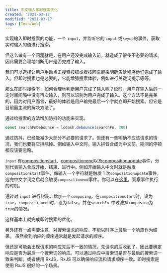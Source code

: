 ```yaml
---
title: 中文输入即时搜索优化
created: '2021-03-17'
modified: '2021-03-17'
tags: [Tech/Web]
---
```


实现输入即时搜索的功能，一个 `input`，并监听它的 `input` 或`keyup`的事件，获取实时输入的值进行搜索。

但这么做有一个问题就是，在用户还没完成输入前，就造成了很多不必要的请求。因此需要合理地判断用户是否完成了输入。

我们可以选择让用户手动点击搜索按钮或者按回车键来明确告诉程序他们完成了输入。但即时搜索也是必要的，它能增强搜索体验，例如进行关键词提示等等。

那么在即时搜索下，如何合理地判断用户完成了输入呢？延时，用户在输入后的一定时间间隔中没有再次输入，则可以识别为用户完成了输入。这个方法不是完美的，因为对用户而言，最好的体验是用户输完最后一个字就立即开始搜索。但它是目前最主流的解决方法了。

通过给搜索的方法增加防抖的功能来实现。

```js
const searchFnDebounce = lodash.debounce(searchFn, 300)
```

通过防抖，已经能减少大部分不必要的请求了。但还有一些明确不应该请求的情况，我们也要将它排除掉。例如输入中文时，输入拼音合成为中文前，期间的停顿都应该要忽略。

 `input` 有[compositionstart](https://developer.mozilla.org/zh-CN/docs/Web/API/Element/compositionstart_event)、[compositionend](https://developer.mozilla.org/zh-CN/docs/Web/API/Element/compositionend_event)以及[compositionupdate](https://developer.mozilla.org/zh-CN/docs/Web/API/Element/compositionupdate_event)事件，分别代表输入合成开始、结束、进行中。例如开始输入中文时就是触发`compositionstart`事件，每输入一个字符就是触发 1 次`compositionupdate`事件，选完中文字词之后就会触发`compositionend`事件。你可以在[这里](https://developer.mozilla.org/zh-CN/docs/Web/API/Element/compositionstart_event#%E5%8A%A8%E6%80%81%E6%BC%94%E7%A4%BA)，观察事件执行的时机。

通过对 `input` 进行封装，增加一个`composing`，在`compositionstart`时，设为`true`，`compositionend`时，设为`false`。并在`searchFn `中过滤掉`composing`为`true`的情况。

这样基本上就完成即时搜索的优化。

另外还有一点需要注意，对搜索请求的响应，不能以时序上最后一个响应作为结果。 虽然收到响应的顺序通常就是发起请求的顺序。

但还是可能会出现请求的响应先后不一致的情况，先请求的后收到了。因此要确定响应是否为最后一个搜索词的响应。可以通过响应中搜索词是否与最后的搜索词一致来判断。或者使用 RxJS，RxJS 可以确保响应流和请求顺序一致。即时搜索是使用 RxJS 很好的一个场景。
